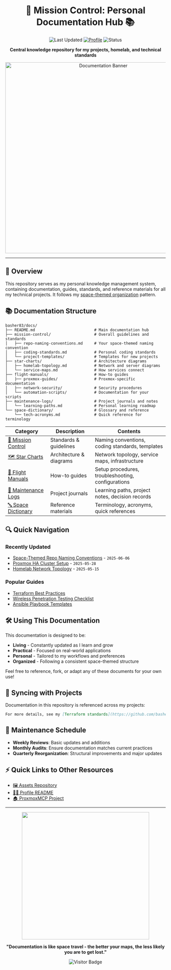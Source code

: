 <div align="center">
  
# 🚀 Mission Control: Personal Documentation Hub 📚

![Last Updated](https://img.shields.io/badge/Last%20Updated-2025--06--06-success)
[![Profile](https://img.shields.io/badge/GitHub-basher83-181717?style=flat&logo=github)](https://github.com/basher83)
![Status](https://img.shields.io/badge/Status-Active-brightgreen)

**Central knowledge repository for my projects, homelab, and technical standards**

<img src="https://raw.githubusercontent.com/basher83/assets/main/banners/docs-banner.png" width="600" alt="Documentation Banner">

</div>

---

## 🔭 Overview

This repository serves as my personal knowledge management system, containing documentation, guides, standards, and reference materials for all my technical projects. It follows my [space-themed organization](./mission-control/repo-naming-conventions.md) pattern.

## 📚 Documentation Structure
```plaintext
basher83/docs/
├── README.md                          # Main documentation hub
├── mission-control/                   # Overall guidelines and standards
│   ├── repo-naming-conventions.md     # Your space-themed naming convention
│   ├── coding-standards.md            # Personal coding standards
│   └── project-templates/             # Templates for new projects
├── star-charts/                       # Architecture diagrams
│   ├── homelab-topology.md            # Network and server diagrams
│   └── service-maps.md                # How services connect
├── flight-manuals/                    # How-to guides
│   ├── proxmox-guides/                # Proxmox-specific documentation
│   ├── network-security/              # Security procedures
│   └── automation-scripts/            # Documentation for your scripts
├── maintenance-logs/                  # Project journals and notes
│   └── learning-paths.md              # Personal learning roadmap
└── space-dictionary/                  # Glossary and reference
    └── tech-acronyms.md               # Quick reference for terminology
```

| Category | Description | Contents |
|----------|-------------|----------|
| [📏 Mission Control](./mission-control/) | Standards & guidelines | Naming conventions, coding standards, templates |
| [🗺️ Star Charts](./star-charts/) | Architecture & diagrams | Network topology, service maps, infrastructure |
| [📖 Flight Manuals](./flight-manuals/) | How-to guides | Setup procedures, troubleshooting, configurations |
| [📝 Maintenance Logs](./maintenance-logs/) | Project journals | Learning paths, project notes, decision records |
| [🔤 Space Dictionary](./space-dictionary/) | Reference materials | Terminology, acronyms, quick references |

## 🔍 Quick Navigation

### Recently Updated
- [Space-Themed Repo Naming Conventions](./mission-control/repo-naming-conventions.md) - `2025-06-06`
- [Proxmox HA Cluster Setup](./flight-manuals/proxmox-guides/ha-cluster-setup.md) - `2025-05-28`
- [Homelab Network Topology](./star-charts/homelab-topology.md) - `2025-05-15`

### Popular Guides
- [Terraform Best Practices](./mission-control/coding-standards.md#terraform)
- [Wireless Penetration Testing Checklist](./flight-manuals/network-security/wireless-pentesting.md)
- [Ansible Playbook Templates](./mission-control/project-templates/ansible/)

## 🛠️ Using This Documentation

This documentation is designed to be:

- **Living** - Constantly updated as I learn and grow
- **Practical** - Focused on real-world applications
- **Personal** - Tailored to my workflows and preferences
- **Organized** - Following a consistent space-themed structure

Feel free to reference, fork, or adapt any of these documents for your own use!

## 🔄 Syncing with Projects

Documentation in this repository is referenced across my projects:

```markdown
For more details, see my [Terraform standards](https://github.com/basher83/docs/blob/main/mission-control/coding-standards.md#terraform).
```

## 📅 Maintenance Schedule

- **Weekly Reviews**: Basic updates and additions
- **Monthly Audits**: Ensure documentation matches current practices
- **Quarterly Reorganization**: Structural improvements and major updates

## ⚡ Quick Links to Other Resources

- [🖼️ Assets Repository](https://github.com/basher83/assets)
- [👨‍💻 Profile README](https://github.com/basher83/basher83)
- [🏠 ProxmoxMCP Project](https://github.com/basher83/ProxmoxMCP)

---

<div align="center">

<img src="https://raw.githubusercontent.com/basher83/assets/main/space-gifs/docs-footer.gif" width="400">

**"Documentation is like space travel - the better your maps, the less likely you are to get lost."**

![Visitor Badge](https://visitor-badge.laobi.icu/badge?page_id=basher83.docs)

</div>